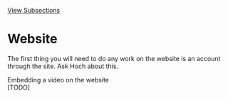 [View Subsections](0dc3a8fa-8aac-49f4-a234-154aee68b6a3)

Website
=======

The first thing you will need to do any work on the website is an account through the site. Ask Hoch about this.

Embedding a video on the website  
\[TODO\]